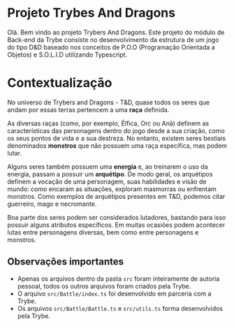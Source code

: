 # Projeto Trybes And Dragons

Olá. Bem vindo ao projeto Trybers And Dragons. Este projeto do módulo de Back-end da Trybe consiste no desenvolvimento da estrutura de um jogo do tipo D&D baseado nos conceitos de P.O.O (Programação Orientada a Objetos) e S.O.L.I.D utilizando Typescript.

# Contextualização

No universo de Trybers and Dragons - T&D, quase todos os seres que andam por essas terras pertencem a uma  **raça**  definida.

As diversas raças (como, por exemplo, Élfica, Orc ou Anã) definem as características das personagens dentro do jogo desde a sua criação, como os seus pontos de vida e a sua destreza. No entanto, existem seres bestiais denominados  **monstros**  que não possuem uma raça específica, mas podem lutar.

Alguns seres também possuem uma  **energia**  e, ao treinarem o uso da energia, passam a possuir um  **arquétipo**. De modo geral, os arquétipos definem a vocação de uma personagem, suas habilidades e visão de mundo: como encaram as situações, exploram masmorras ou enfrentam monstros. Como exemplos de arquétipos presentes em T&D, podemos citar guerreiro, mago e necromante.

Boa parte dos seres podem ser considerados lutadores, bastando para isso possuir alguns atributos específicos. Em muitas ocasiões podem acontecer lutas entre personagens diversas, bem como entre personagens e monstros.

## Observações importantes
- Apenas os arquivos dentro da pasta `src` foram inteiramente de autoria pessoal, todos os outros arquivos foram criados pela Trybe.
- O arquivo `src/Battle/index.ts`  foi desenvolvido em parceria com a Trybe.
- Os arquivos `src/Battle/Battle.ts` e `src/utils.ts` forma desenvolvidos pela Trybe.
